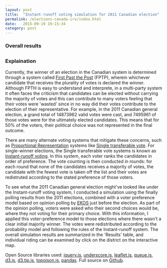 ```yaml
---
layout: post
title:  "Instant-runoff voting simulation for 2011 Canadian election"
permalink: /elections-canada-irv/index.html
date:   2015-09-19 19:15:34
category: post
---
```


<link href="/posts/irvSimulation2011/css/leaflet.css" rel="stylesheet" />
<link href="/posts/irvSimulation2011/css/style.css" rel="stylesheet" />

<div id="irv_map"></div>

### Overall results

<div id="results-table"></div>
<div class="col-md-4"><h2><span id="breakdown-title" style="display: none">Riding breakdown</span></h2></div>
<div id="riding-breakdown"></div>

### Explaination

Currently, the winner of an election in the Canadian system is determined through a system called [First Past the Post](https://en.wikipedia.org/wiki/First-past-the-post_voting) (FPTP), wherein whichever candidate that receives the plurality of votes is declared the winner. Although FPTH is easy to understand and interprete, in a multi-party system it often faces the criticism that candidates can be elected without carrying the majority of votes and this can contribute to many voters feeling that their votes were 'wasted' since in no way did their votes contribute to the election of their representative. For example, in the 2011 Canadian general election, a grand total of 14873962 valid votes were cast, and 7495961 of those votes were for the ultimately elected candidates. This means that for 50% of the voters, their political choice was not represented in the final outcome.

There are many alternate voting systems that mitigate these concerns, such as [Proportional Representation](https://en.wikipedia.org/wiki/Proportional_representation) systems like [Single transferable vote](https://en.wikipedia.org/wiki/Single_transferable_vote). For single-winner elections, the Single transferable vote systems is known as [Instant-runoff voting](https://en.wikipedia.org/wiki/Instant-runoff_voting). In this system, each voter ranks the candidates in order of preference. The vote counting is then conducted in rounds: for each round that none of the candidates receives a majority of votes, the candidate with the fewest vote is taken off the list and their votes are redistruted according to the stated preference of those voters.

To see what the 2011 Canadian general election might've looked like under the Instant-runoff voting system, I conducted a simulation using the finally polling results from the 2011 elections, combined with a voter preference model based on opinion polling by [EKOS](http://www.ekospolitics.com/wp-content/uploads/full_report_april_29_2011.pdf) just before the election. As part of the opinion polling, voters were asked who their second choices would be, where they not voting for their primary choice. With this information, I applied this voter-preference model to those elections where there wasn't a clear initial majority winner. The votes were redistributed according to the probability model and following the rules of the Instant-runoff system. The overall simulation results are summarized in the 'Results' table, and individual riding can be examined by click on the district on the interactive map. 

Open Source libraries used: [jquery.js](https://jquery.com/), [underscore.js](http://underscorejs.org/), [leaflet.js](http://leafletjs.com/), [queue.js](https://github.com/d3/d3-queue), [d3.js](https://d3js.org/), [d3.tip.js](https://github.com/Caged/d3-tip), [topojson.js](https://github.com/mbostock/topojson), [pandas](http://pandas.pydata.org/). Full source on [Github](https://github.com/rhydomako/rhydomako.ca/master/posts/irvSimulation2011/).


<script src="/posts/irvSimulation2011/js/libs/jquery.min.js" type="text/javascript"></script>
<script src="/posts/irvSimulation2011/js/libs/underscore.js" type="text/javascript"></script>
<script src="/posts/irvSimulation2011/js/libs/leaflet.js" type="text/javascript"></script>
<script src="/posts/irvSimulation2011/js/libs/queue.v1.min.js" type="text/javascript"></script>
<script src="/posts/irvSimulation2011/js/libs/d3.v3.min.js" type="text/javascript"></script>
<script src="/posts/irvSimulation2011/js/libs/d3.tip.v0.6.3.js" type="text/javascript"></script>
<script src="/posts/irvSimulation2011/js/libs/topojson.v1.min.js" type="text/javascript"></script>

<script src="/posts/irvSimulation2011/js/script.js" type="text/javascript"></script>
